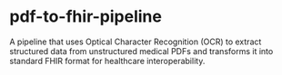 # pdf-to-fhir-pipeline
A pipeline that uses Optical Character Recognition (OCR) to extract structured data from unstructured medical PDFs and transforms it into standard FHIR format for healthcare interoperability.

